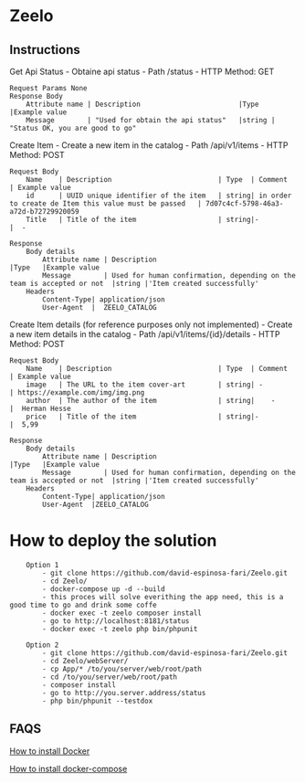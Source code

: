 # Zeelo
## Instructions
Get Api Status
    - Obtaine api status
    - Path /status
    - HTTP Method: GET
    
    Request Params None
    Response Body
        Attribute name | Description                        |Type   |Example value
        Message        | "Used for obtain the api status"   |string | "Status OK, you are good to go"
    
Create Item 
    - Create a new item in the catalog
    - Path /api/v1/items
    - HTTP Method: POST
    
    Request Body
        Name    | Description                          | Type  | Comment                                                | Example value
        id      | UUID unique identifier of the item   | string| in order to create de Item this value must be passed   | 7d07c4cf-5798-46a3-a72d-b72729920059
        Title   | Title of the item                    | string|-                                                       |  -

    Response 
        Body details
            Attribute name | Description                                                            |Type   |Example value
            Message        | Used for human confirmation, depending on the team is accepted or not  |string |'Item created successfully'
        Headers
            Content-Type| application/json
            User-Agent  |  ZEELO_CATALOG
            
Create Item details (for reference purposes only not implemented)
    - Create a new item details in the catalog
    - Path /api/v1/items/{id}/details
    - HTTP Method: POST
    
    Request Body
        Name    | Description                          | Type  | Comment    | Example value
        image   | The URL to the item cover-art        | string| -          | https://example.com/img/img.png
        author  | The author of the item               | string|    -       |  Herman Hesse
        price   | Title of the item                    | string|-           |  5,99

    Response 
        Body details
            Attribute name | Description                                                            |Type   |Example value
            Message        | Used for human confirmation, depending on the team is accepted or not  |string |'Item created successfully'
        Headers
            Content-Type| application/json
            User-Agent  |ZEELO_CATALOG
            
               
##
# How to deploy the solution
        Option 1 
            - git clone https://github.com/david-espinosa-fari/Zeelo.git
            - cd Zeelo/
            - docker-compose up -d --build
            - this proces will solve everithing the app need, this is a good time to go and drink some coffe
            - docker exec -t zeelo composer install
            - go to http://localhost:8181/status
            - docker exec -t zeelo php bin/phpunit
    
        Option 2
            - git clone https://github.com/david-espinosa-fari/Zeelo.git
            - cd Zeelo/webServer/
            - cp App/* /to/you/server/web/root/path
            - cd /to/you/server/web/root/path
            - composer install
            - go to http://you.server.address/status
            - php bin/phpunit --testdox
            
## FAQS
  [How to install Docker](https://docs.docker.com/install/)
  
  [How to install docker-compose](https://docs.docker.com/compose/install/) 
    